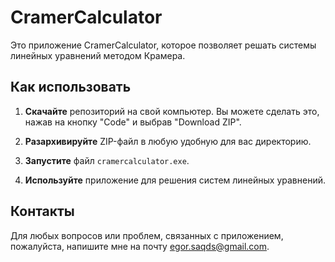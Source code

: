# CramerCalculator

Это приложение CramerCalculator, которое позволяет решать системы линейных уравнений методом Крамера.

## Как использовать

1. **Скачайте** репозиторий на свой компьютер. Вы можете сделать это, нажав на кнопку "Code" и выбрав "Download ZIP".

2. **Разархивируйте** ZIP-файл в любую удобную для вас директорию.

3. **Запустите** файл `cramercalculator.exe`.

4. **Используйте** приложение для решения систем линейных уравнений.

## Контакты

Для любых вопросов или проблем, связанных с приложением, пожалуйста, напишите мне на почту egor.saqds@gmail.com.
